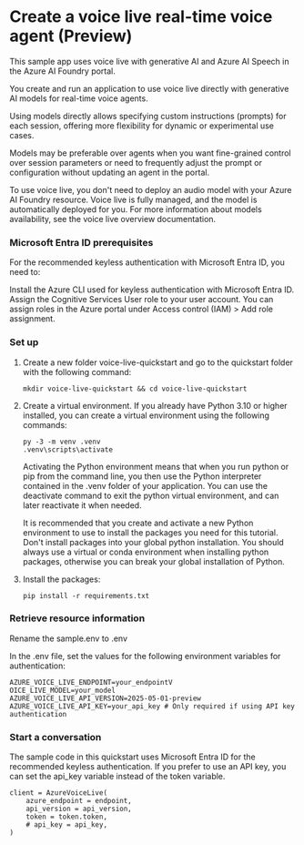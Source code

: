 # Create a voice live real-time voice agent (Preview)

This sample app uses voice live with generative AI and Azure AI Speech in the Azure AI Foundry portal.

You create and run an application to use voice live directly with generative AI models for real-time voice agents.

Using models directly allows specifying custom instructions (prompts) for each session, offering more flexibility for dynamic or experimental use cases.

Models may be preferable over agents when you want fine-grained control over session parameters or need to frequently adjust the prompt or configuration without updating an agent in the portal.

To use voice live, you don't need to deploy an audio model with your Azure AI Foundry resource. Voice live is fully managed, and the model is automatically deployed for you. For more information about models availability, see the voice live overview documentation.

### Microsoft Entra ID prerequisites

For the recommended keyless authentication with Microsoft Entra ID, you need to:

Install the Azure CLI used for keyless authentication with Microsoft Entra ID.
Assign the Cognitive Services User role to your user account. You can assign roles in the Azure portal under Access control (IAM) > Add role assignment.

### Set up

1. Create a new folder voice-live-quickstart and go to the quickstart folder with the following   command:

   ```
   mkdir voice-live-quickstart && cd voice-live-quickstart

   ```

2. Create a virtual environment. If you already have Python 3.10 or higher installed, you can create a virtual environment using the following commands:

   ```
   py -3 -m venv .venv
   .venv\scripts\activate
   ```

   Activating the Python environment means that when you run python or pip from the command line, you then use the Python interpreter contained in the .venv folder of your application. You can use the deactivate command to exit the python virtual environment, and can later reactivate it when needed.

   It is recommended that you create and activate a new Python environment to use to install the packages you need for this tutorial. Don't install packages into your global python installation. You should always use a virtual or conda environment when installing python packages, otherwise you can break your global installation of Python.
3. Install the packages:

   ```
   pip install -r requirements.txt

   ```

### Retrieve resource information

Rename the sample.env to .env

In the .env file, set the values for the following environment variables for authentication:

```
AZURE_VOICE_LIVE_ENDPOINT=your_endpointV  
OICE_LIVE_MODEL=your_model  
AZURE_VOICE_LIVE_API_VERSION=2025-05-01-preview  AZURE_VOICE_LIVE_API_KEY=your_api_key # Only required if using API key authentication

```

### Start a conversation

The sample code in this quickstart uses Microsoft Entra ID for the recommended keyless authentication.   If you prefer to use an API key, you can set the api_key variable instead of the token variable.


```
client = AzureVoiceLive(
    azure_endpoint = endpoint,
    api_version = api_version,
    token = token.token,
    # api_key = api_key,
)
```
